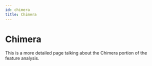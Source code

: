 ```yaml
---
id: chimera
title: Chimera
---
```


# Chimera

This is a more detailed page talking about the Chimera portion of the feature analysis.
